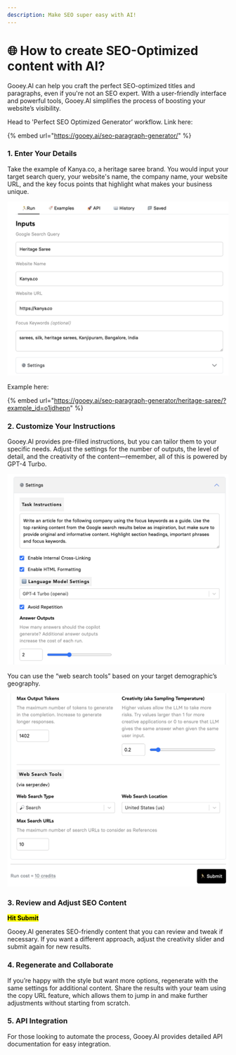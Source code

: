 ```yaml
---
description: Make SEO super easy with AI!
---
```


# 🌐 How to create SEO-Optimized content with AI?

Gooey.AI can help you craft the perfect SEO-optimized titles and paragraphs, even if you're not an SEO expert. With a user-friendly interface and powerful tools, Gooey.AI simplifies the process of boosting your website’s visibility.

Head to 'Perfect SEO Optimized Generator’ workflow. Link here:&#x20;

{% embed url="https://gooey.ai/seo-paragraph-generator/" %}

### 1. Enter Your Details

Take the example of Kanya.co, a heritage saree brand. You would input your target search query, your website's name, the company name, your website URL, and the key focus points that highlight what makes your business unique.

![](<../.gitbook/assets/0 (2).png>)

Example here:&#x20;

{% embed url="https://gooey.ai/seo-paragraph-generator/heritage-saree/?example_id=o1jdhepn" %}

### 2. Customize Your Instructions

Gooey.AI provides pre-filled instructions, but you can tailor them to your specific needs. Adjust the settings for the number of outputs, the level of detail, and the creativity of the content—remember, all of this is powered by GPT-4 Turbo.

![](<../.gitbook/assets/1 (2).png>)

You can use the “web search tools” based on your target demographic’s geography.

![](<../.gitbook/assets/2 (1) (1).png>)

### 3. Review and Adjust SEO Content

<mark style="background-color:yellow;">**Hit Submit**</mark>

Gooey.AI generates SEO-friendly content that you can review and tweak if necessary. If you want a different approach, adjust the creativity slider and submit again for new results.

### 4. Regenerate and Collaborate

If you’re happy with the style but want more options, regenerate with the same settings for additional content. Share the results with your team using the copy URL feature, which allows them to jump in and make further adjustments without starting from scratch.

### 5. API Integration

For those looking to automate the process, Gooey.AI provides detailed API documentation for easy integration.
